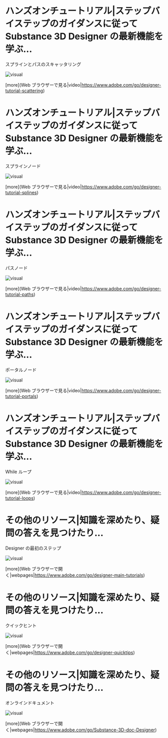 <!--Entry format-->
<!--
# Section name|Section description
Element description
![visual]([image file])
[more](link text|icon|url)
-->

# ハンズオンチュートリアル|ステップバイステップのガイダンスに従って Substance 3D Designer の最新機能を学ぶ...
スプラインとパスのスキャッタリング

![visual](tutorial5.png)

[more](Web ブラウザーで見る|video|https://www.adobe.com/go/designer-tutorial-scattering)

# ハンズオンチュートリアル|ステップバイステップのガイダンスに従って Substance 3D Designer の最新機能を学ぶ...
スプラインノード

![visual](tutorial1.png)

[more](Web ブラウザーで見る|video|https://www.adobe.com/go/designer-tutorial-splines)

# ハンズオンチュートリアル|ステップバイステップのガイダンスに従って Substance 3D Designer の最新機能を学ぶ...
パスノード

![visual](tutorial2.png)

[more](Web ブラウザーで見る|video|https://www.adobe.com/go/designer-tutorial-paths)

# ハンズオンチュートリアル|ステップバイステップのガイダンスに従って Substance 3D Designer の最新機能を学ぶ...
ポータルノード

![visual](tutorial3.png)

[more](Web ブラウザーで見る|video|https://www.adobe.com/go/designer-tutorial-portals)

# ハンズオンチュートリアル|ステップバイステップのガイダンスに従って Substance 3D Designer の最新機能を学ぶ...
While ループ

![visual](tutorial4.png)

[more](Web ブラウザーで見る|video|https://www.adobe.com/go/designer-tutorial-loops)


# その他のリソース|知識を深めたり、疑問の答えを見つけたり...
Designer の最初のステップ

![visual](resource1.png)

[more](Web ブラウザーで開く|webpages|https://www.adobe.com/go/designer-main-tutorials)

# その他のリソース|知識を深めたり、疑問の答えを見つけたり...
クイックヒント

![visual](resource2.png)

[more](Web ブラウザーで開く|webpages|https://www.adobe.com/go/designer-quicktips)

# その他のリソース|知識を深めたり、疑問の答えを見つけたり...
オンラインドキュメント

![visual](resource3.png)

[more](Web ブラウザーで開く|webpages|https://www.adobe.com/go/Substance-3D-doc-Designer)
